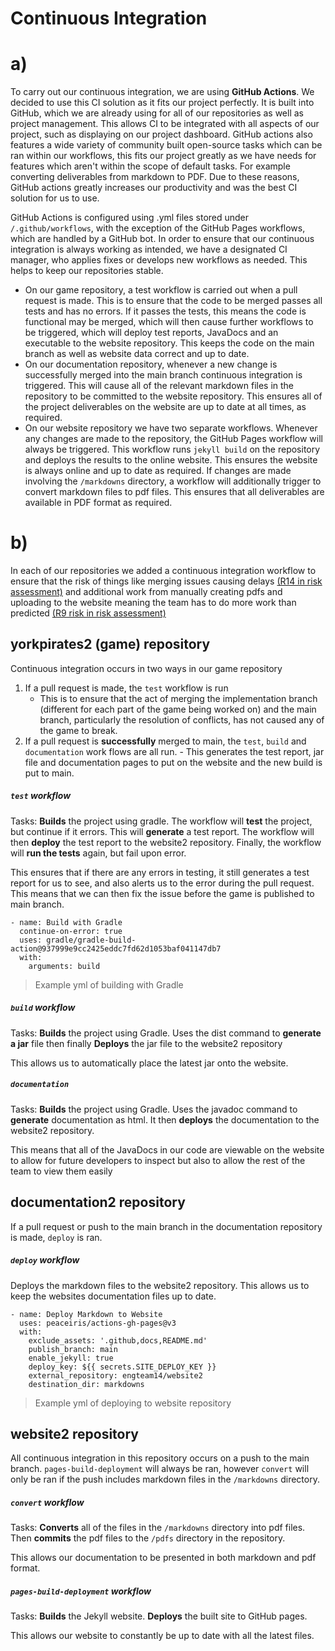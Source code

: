 # Continuous Integration

# a)

To carry out our continuous integration, we are using **GitHub Actions**. We decided to use this CI solution as it fits our project perfectly. It is built into GitHub, which we are already using for all of our repositories as well as project management. This allows CI to be integrated with all aspects of our project, such as displaying on our project dashboard. GitHub actions also features a wide variety of community built open-source tasks which can be ran within our workflows, this fits our project greatly as we have needs for features which aren't within the scope of default tasks. For example converting deliverables from markdown to PDF. Due to these reasons, GitHub actions greatly increases our productivity and was the best CI solution for us to use.

GitHub Actions is configured using .yml files stored under `/.github/workflows`, with the exception of the GitHub Pages workflows, which are handled by a GitHub bot. In order to ensure that our continuous integration is always working as intended, we have a designated CI manager, who applies fixes or develops new workflows as needed. This helps to keep our repositories stable.
- On our game repository, a test workflow is carried out when a pull request is made. This is to ensure that the code to be merged passes all tests and has no errors. If it passes the tests, this means the code is functional may be merged, which will then cause further workflows to be triggered, which will deploy test reports, JavaDocs and an executable to the website repository. This keeps the code on the main branch as well as website data correct and up to date.
- On our documentation repository, whenever a new change is successfully merged into the main branch continuous integration is triggered. This will cause all of the relevant markdown files in the repository to be committed to the website repository. This ensures all of the project deliverables on the website are up to date at all times, as required.
- On our website repository we have two separate workflows. Whenever any changes are made to the repository, the GitHub Pages workflow will always be triggered. This workflow runs `jekyll build` on the repository and deploys the results to the online website. This ensures the website is always online and up to date as required. If changes are made involving the `/markdowns` directory, a workflow will additionally trigger to convert markdown files to pdf files. This ensures that all deliverables are available in PDF format as required.

# b)
In each of our repositories we added a continuous integration workflow to ensure that the risk of things like merging issues causing delays [(R14 in risk assessment)](https://engteam14.github.io/website2/pdfs/Risk%20Assessment.pdf) and additional work from manually creating pdfs and uploading to the website meaning the team has to do more work than predicted [(R9 risk in risk assessment)](https://engteam14.github.io/website2/pdfs/Risk%20Assessment.pdf)

## yorkpirates2 (game) repository
Continuous integration occurs in two ways in our game repository
  1. If a pull request is made, the `test`  workflow is run
     - This is to ensure that the act of merging the implementation branch (different for each part of the game being worked on) and the main branch, particularly the resolution of conflicts, has not caused any of the game to break.
  2. If a pull request is **successfully** merged to main, the `test`, `build` and `documentation` work flows are all run.
    - This generates the test report, jar file and documentation pages to put on the website and the new build is put to main.
##### `test` workflow
Tasks: **Builds** the project using gradle. The workflow will **test** the project, but continue if it errors. This will **generate** a test report. The workflow will then **deploy** the test report to the website2 repository. Finally, the workflow will **run the tests** again, but fail upon error.

This ensures that if there are any errors in testing, it still generates a test report for us to see, and also alerts us to the error during the pull request. This means that we can then fix the issue before the game is published to main branch.
```
- name: Build with Gradle
  continue-on-error: true
  uses: gradle/gradle-build-action@937999e9cc2425eddc7fd62d1053baf041147db7
  with:
    arguments: build
```
> Example yml of building with Gradle

##### `build` workflow
Tasks: **Builds** the project using Gradle. Uses the dist command to **generate a jar** file then finally **Deploys** the jar file to the website2 repository

This allows us to automatically place the latest jar onto the website.
##### `documentation`
Tasks: **Builds** the project using Gradle. Uses the javadoc command to **generate** documentation as html. It then **deploys** the documentation to the website2 repository.

This means that all of the JavaDocs in our code are viewable on the website to allow for future developers to inspect but also to allow the rest of the team to view them easily
## documentation2 repository
If a pull request or push to the main branch in the documentation repository is made, `deploy` is ran.
##### `deploy` workflow
Deploys the markdown files to the website2 repository. This allows us to keep the websites documentation files up to date.
```
- name: Deploy Markdown to Website
  uses: peaceiris/actions-gh-pages@v3
  with:
    exclude_assets: '.github,docs,README.md'
    publish_branch: main
    enable_jekyll: true
    deploy_key: ${{ secrets.SITE_DEPLOY_KEY }}
    external_repository: engteam14/website2
    destination_dir: markdowns
```
> Example yml of deploying to website repository

## website2 repository
All continuous integration in this repository occurs on a push to the main branch.
`pages-build-deployment` will always be ran, however `convert` will only be ran if the push includes markdown files in the `/markdowns` directory.
##### `convert` workflow
Tasks: **Converts** all of the files in the `/markdowns` directory into pdf files. Then **commits** the pdf files to the `/pdfs` directory in the repository.

This allows our documentation to be presented in both markdown and pdf format.
##### `pages-build-deployment` workflow
Tasks: **Builds** the Jekyll website. **Deploys** the built site to GitHub pages.

This allows our website to constantly be up to date with all the latest files.
